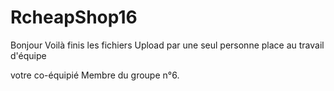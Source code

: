 # RcheapShop16


Bonjour Voilà finis les fichiers Upload par une seul personne place au travail d'équipe 

votre co-équipié Membre du groupe n°6.  
